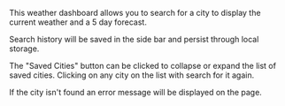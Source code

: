 This weather dashboard allows you to search for a city to display the current weather and a 5 day forecast.

Search history will be saved in the side bar and persist through local storage.

The "Saved Cities" button can be clicked to collapse or expand the list of saved cities. Clicking on any city on the list with search for it again.

If the city isn't found an error message will be displayed on the page.
